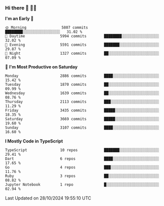 ### Hi there 👋 🧑‍💻



<!--START_SECTION:waka-->
**I'm an Early 🐤** 

```text
🌞 Morning                5807 commits        ████████░░░░░░░░░░░░░░░░░   31.02 % 
🌆 Daytime                5994 commits        ████████░░░░░░░░░░░░░░░░░   32.02 % 
🌃 Evening                5591 commits        ███████░░░░░░░░░░░░░░░░░░   29.87 % 
🌙 Night                  1327 commits        ██░░░░░░░░░░░░░░░░░░░░░░░   07.09 % 
```
📅 **I'm Most Productive on Saturday** 

```text
Monday                   2886 commits        ████░░░░░░░░░░░░░░░░░░░░░   15.42 % 
Tuesday                  1870 commits        ██░░░░░░░░░░░░░░░░░░░░░░░   09.99 % 
Wednesday                1639 commits        ██░░░░░░░░░░░░░░░░░░░░░░░   08.76 % 
Thursday                 2113 commits        ███░░░░░░░░░░░░░░░░░░░░░░   11.29 % 
Friday                   3435 commits        █████░░░░░░░░░░░░░░░░░░░░   18.35 % 
Saturday                 3669 commits        █████░░░░░░░░░░░░░░░░░░░░   19.60 % 
Sunday                   3107 commits        ████░░░░░░░░░░░░░░░░░░░░░   16.60 % 
```


**I Mostly Code in TypeScript** 

```text
TypeScript               10 repos            ███████░░░░░░░░░░░░░░░░░░   29.41 % 
Dart                     6 repos             ████░░░░░░░░░░░░░░░░░░░░░   17.65 % 
Go                       4 repos             ███░░░░░░░░░░░░░░░░░░░░░░   11.76 % 
Ruby                     3 repos             ██░░░░░░░░░░░░░░░░░░░░░░░   08.82 % 
Jupyter Notebook         1 repo              █░░░░░░░░░░░░░░░░░░░░░░░░   02.94 % 
```




 Last Updated on 28/10/2024 19:55:10 UTC
<!--END_SECTION:waka-->


